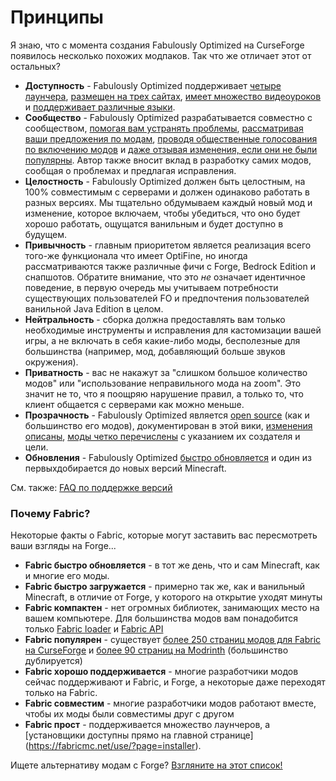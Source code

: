 # Принципы

Я знаю, что с момента создания Fabulously Optimized на CurseForge появилось несколько похожих модпаков. Так что же отличает этот от остальных?

* **Доступность** - Fabulously Optimized поддерживает [четыре лаунчера](https://github.com/Fabulously-Optimized/fabulously-optimized#downloads), [размещен на трех сайтах](https://github.com/Fabulously-Optimized/fabulously-optimized#downloads), [имеет множество видеоуроков](https://github.com/Fabulously-Optimized/fabulously-optimized#reviews) и [поддерживает различные языки](language-support.md).
* **Сообщество** - Fabulously Optimized разрабатывается совместно с сообществом, [помогая вам устранять проблемы](https://github.com/Fabulously-Optimized/fabulously-optimized/issues), [рассматривая ваши предложения по модам](https://github.com/Fabulously-Optimized/fabulously-optimized/issues), [проводя общественные голосования по включению модов](https://github.com/Fabulously-Optimized/fabulously-optimized/issues/21#issuecomment-998162829) и [даже отзывая изменения, если они не были популярны](https://github.com/Fabulously-Optimized/fabulously-optimized/blob/main/CHANGELOG.md#131-2020-09-29). Автор также вносит вклад в разработку самих модов, сообщая о проблемах и предлагая исправления.
* **Целостность** - Fabulously Optimized должен быть целостным, на 100% совместимым с серверами и должен одинаково работать в разных версиях. Мы тщательно обдумываем каждый новый мод и изменение, которое включаем, чтобы убедиться, что оно будет хорошо работать, ощущатся ванильным и будет доступно в будущем.
* **Привычность** - главным приоритетом является реализация всего того-же функционала что имеет OptiFine, но иногда рассматриваются также различные фичи с Forge, Bedrock Edition и снапшотов. Обратите внимание, что это _не_ означает идентичное поведение, в первую очередь мы учитываем потребности существующих пользователей FO и предпочтения пользователей ванильной Java Edition в целом.
* **Нейтральность** - сборка должна предоставлять вам только необходимые инструменты и исправления для кастомизации вашей игры, а не включать в себя какие-либо моды, бесполезные для большинства (например, мод, добавляющий больше звуков окружения).
* **Приватность** - вас не накажут за "слишком большое количество модов" или "использование неправильного мода на zoom". Это значит не то, что я поощряю нарушение правил, а только то, что клиент общается с серверами как можно меньше.
* **Прозрачность** - Fabulously Optimized является [open source](https://github.com/Fabulously-Optimized/fabulously-optimized/blob/main/LICENSE.md) (как и большинство его модов), документирован в этой вики, [изменения описаны](https://github.com/Fabulously-Optimized/fabulously-optimized/blob/main/CHANGELOG.md), [моды четко перечислены](https://github.com/Fabulously-Optimized/fabulously-optimized#included-mods) с указанием их создателя и цели.
* **Обновления** - Fabulously Optimized [быстро обновляется](https://github.com/Fabulously-Optimized/fabulously-optimized/blob/main/CHANGELOG.md) и один из первыхдобирается до новых версий Minecraft.

См. также: [FAQ по поддержке версий](version-support.md)

### Почему Fabric?

Некоторые факты о Fabric, которые могут заставить вас пересмотреть ваши взгляды на Forge...

* **Fabric быстро обновляется** - в тот же день, что и сам Minecraft, как и многие его моды.
* **Fabric быстро загружается** - примерно так же, как и ванильный Minecraft, в отличие от Forge, у которого на открытие уходят минуты
* **Fabric компактен** - нет огромных библиотек, занимающих место на вашем компьютере. Для большинства модов вам понадобится только [Fabric loader](https://fabricmc.net/use/) и [Fabric API](https://www.curseforge.com/minecraft/mc-mods/fabric-api)
* **Fabric популярен** - существует [более 250 страниц модов для Fabric на CurseForge](https://www.curseforge.com/minecraft/mc-mods?filter-game-version=2020709689:7499) и [более 90 страниц на Modrinth](https://modrinth.com/mods?q=\&f=categories%3Afabric) (большинство дублируется)
* **Fabric хорошо поддерживается** - многие разработчики модов сейчас поддерживают и Fabric, и Forge, а некоторые даже переходят только на Fabric.
* **Fabric совместим** - многие разработчики модов работают вместе, чтобы их моды были совместимы друг с другом
* **Fabric прост** - поддерживается множество лаунчеров, а [установщики доступны прямо на главной странице] (https://fabricmc.net/use/?page=installer).

Ищете альтернативу модам с Forge? [Взгляните на этот список!](https://gist.github.com/TrueCP6/4853f15015b210fd3b1e210e9e485f83#file-forge-to-fabric-ports-md)
